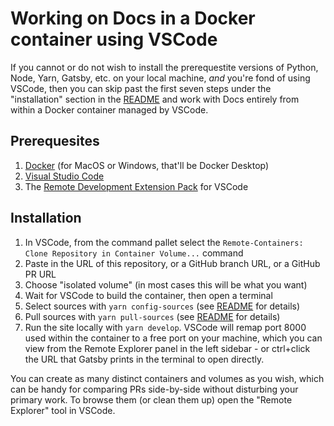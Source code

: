 # Working on Docs in a Docker container using VSCode

If you cannot or do not wish to install the prerequestite versions of Python, Node, Yarn, Gatsby, etc. on your local machine, *and* you're fond of using VSCode, then you can skip past the first seven steps under the "installation" section in the [README](README.md) and work with Docs entirely from within a Docker container managed by VSCode.

## Prerequesites

1. [Docker](https://docs.docker.com/get-docker/) (for MacOS or Windows, that'll be Docker Desktop)
2. [Visual Studio Code](https://code.visualstudio.com/docs/setup/setup-overview)
3. The [Remote Development Extension Pack](https://marketplace.visualstudio.com/items?itemName=ms-vscode-remote.vscode-remote-extensionpack) for VSCode

## Installation

1. In VSCode, from the command pallet select the `Remote-Containers: Clone Repository in Container Volume...` command
2. Paste in the URL of this repository, or a GitHub branch URL, or a GitHub PR URL 
3. Choose "isolated volume" (in most cases this will be what you want) 
4. Wait for VSCode to build the container, then open a terminal
8. Select sources with `yarn config-sources` (see [README](README.md) for details)
9. Pull sources with `yarn pull-sources` (see [README](README.md) for details)
10. Run the site locally with `yarn develop`. VSCode will remap port 8000 used within the container to a free port on your machine, which you can view from the Remote Explorer panel in the left sidebar - or ctrl+click the URL that Gatsby prints in the terminal to open directly.

You can create as many distinct containers and volumes as you wish, which can be handy for comparing PRs side-by-side without disturbing your primary work. To browse them (or clean them up) open the "Remote Explorer" tool in VSCode.

